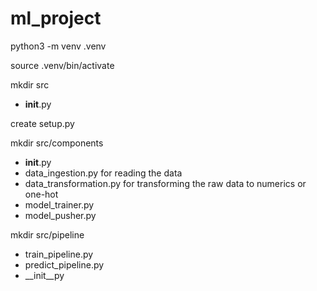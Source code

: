 # ml_project

python3 -m venv .venv

source .venv/bin/activate



 mkdir src
  - __init__.py

create setup.py



mkdir src/components
  - __init__.py
  - data_ingestion.py  for reading the data
  - data_transformation.py for transforming the raw data to numerics or one-hot
  - model_trainer.py
  - model_pusher.py

mkdir src/pipeline
  - train_pipeline.py
  - predict_pipeline.py
  - __init__py